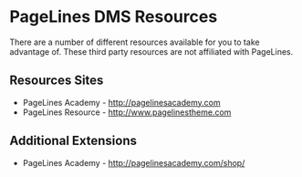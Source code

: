 <h1>PageLines DMS Resources</h1>

<p>There are a number of different resources available for you to take advantage of. These third party resources are not affiliated with PageLines.</p>

<h2>Resources Sites</h2>

<ul>
  <li>PageLines Academy - <a href="http://pagelinesacademy.com/" target="_blank">http://pagelinesacademy.com</a></li>
  <li>PageLines Resource - <a href="http://www.pagelinestheme.com" target="_blank">http://www.pagelinestheme.com</a></li>
</ul>

<h2>Additional Extensions</h2>

<ul>
	<li>PageLines Academy - <a href="http://pagelinesacademy.com/shop/"></a><a href="http://pagelinesacademy.com/shop/">http://pagelinesacademy.com/shop/</a></li>
</ul>
